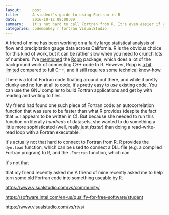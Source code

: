 ```yaml
---
layout:     post
title:      A student's guide to using Fortran in R
date:       2016-10-12 08:00:00
summary:    It's not hard to call Fortran from R. It's even easier if you have a student email account.
categories: codemonkey r fortran VisualStudio
---
```


A friend of mine has been working on a fairly large statistical analysis 
of flow and precipitation gauge data across California. R is the obvious
choice for this kind of work, but it can be rather slow when you need to 
crunch lots of numbers. I've [mentioned]() the [Rcpp]() package, which 
does a lot of the background work of connecting C++ code to R. However, 
Rcpp is [a bit limited]() compared to full C++, and it still requires
some technical know-how. 

There is a lot of Fortran code floating around out there, and while it 
pretty clunky and no fun at all to code, it's pretty easy to *use* 
existing code. You can use the GNU compiler to build Fortran 
applications and get by with reading and writing to files.

My friend had found one such piece of Fortran code: an autocorrelation
function that was sure to be faster than what R provides (despite the
fact that `acf` appears to be written in C). But because she needed to 
run this function on literally *hundreds* of datasets, she wanted to do
something a little more sophisticated (well, really just *faster*) than
doing a read-write-read loop with a Fortran executable.

It's actually not that hard to connect to Fortran from R. R 
provides the `dyn.load` function, which can be used to connect a DLL
file (e.g. a compiled Fortran program) to R, and the `.Fortran` 
function, which can 


It's not that



that my friend 
recently asked me A friend of mine recently asked me to help turn some 
old Fortran code into something useable by R. 


https://www.visualstudio.com/vs/community/

https://software.intel.com/en-us/qualify-for-free-software/student

https://www.visualstudio.com/vs/rtvs/


